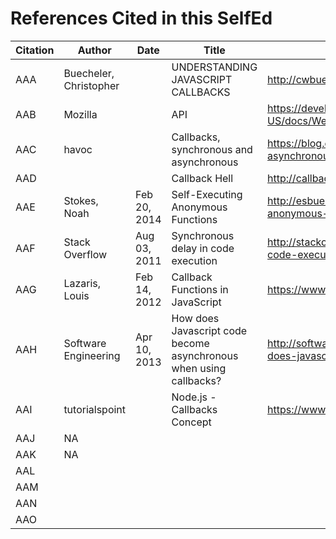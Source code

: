 # References Cited in this SelfEd

Citation         |Author                        |Date             |Title                                        |Retrieved From
-----------------|------------------------------|-------------|---------------------------------------------|----------
AAA              | Buecheler, Christopher       |             | UNDERSTANDING JAVASCRIPT CALLBACKS| http://cwbuecheler.com/web/tutorials/2013/javascript-callbacks/
AAB              | Mozilla                      |             | API                                         |                 https://developer.mozilla.org/en-US/docs/Web/JavaScript/Reference/Operators/async_function
AAC              | havoc                        |             | Callbacks, synchronous and asynchronous     | https://blog.ometer.com/2011/07/24/callbacks-synchronous-and-asynchronous/
AAD              |                              |             | Callback Hell                               |   http://callbackhell.com/
AAE              | Stokes, Noah                 | Feb 20, 2014| Self-Executing Anonymous Functions          | http://esbueno.noahstokes.com/post/77292606977/self-executing-anonymous-functions-or-how-to-write
AAF              | Stack Overflow               | Aug 03, 2011| Synchronous delay in code execution         | http://stackoverflow.com/questions/6921895/synchronous-delay-in-code-execution
AAG              | Lazaris, Louis               | Feb 14, 2012| Callback Functions in JavaScript            | https://www.impressivewebs.com/callback-functions-javascript/
AAH              | Software Engineering         | Apr 10, 2013| How does Javascript code become asynchronous when using callbacks?     | http://softwareengineering.stackexchange.com/questions/194580/how-does-javascript-code-become-asynchronous-when-using-callbacks
AAI              | tutorialspoint               |             | Node.js - Callbacks Concept                 | https://www.tutorialspoint.com/nodejs/nodejs_callbacks_concept.htm
AAJ              | NA                           |             |                                             |
AAK              | NA                           |             |                                             |
AAL              |                              |             |                                             |
AAM              |                              |             |                                             |
AAN              |                              |             |                                             |
AAO              |                              |             |                                             |


